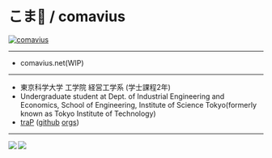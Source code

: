 # こま🍁 / comavius

[![comavius](https://img.shields.io/endpoint?url=https%3A%2F%2Fatcoder-badges.now.sh%2Fapi%2Fatcoder%2Fjson%2Fcomavius)](https://atcoder.jp/users/comavius)

---

- comavius.net(WIP)

---

- 東京科学大学 工学院 経営工学系 (学士課程2年)
- Undergraduate student at Dept. of Industrial Engineering and Economics, School of Engineering, Institute of Science Tokyo(formerly known as Tokyo Institute of Technology)
- [traP](https://trap.jp) ([github](https://github.com/traP-jp) [orgs](https://github.com/traPtitech))

---

<a href="https://github.com/anuraghazra/github-readme-stats">
  <img align="left" src="https://github-readme-stats.vercel.app/api?username=comavius&count_private=true&show_icons=true" />
</a>
<a href="https://github.com/anuraghazra/github-readme-stats">
  <img align="left" src="https://github-readme-stats.vercel.app/api/top-langs/?username=comavius" />
</a>
